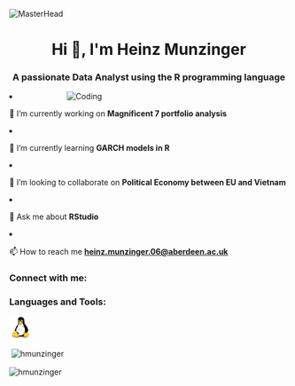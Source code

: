 ![MasterHead](https://discdown.org/rprogramming/images/header.png)
<h1 align="center">Hi 👋, I'm Heinz Munzinger</h1>
<h3 align="center">A passionate Data Analyst using the R programming language</h3>
<img align="right" alt="Coding" width="400" src="https://www.stansys.in/wp-content/uploads/2023/10/r.jpg")

- 🔭 I’m currently working on **Magnificent 7 portfolio analysis**

- 🌱 I’m currently learning **GARCH models in R**

- 👯 I’m looking to collaborate on **Political Economy between EU and Vietnam**

- 💬 Ask me about **RStudio**

- 📫 How to reach me **heinz.munzinger.06@aberdeen.ac.uk**

<h3 align="left">Connect with me:</h3>
<p align="left">
</p>

<h3 align="left">Languages and Tools:</h3>
<p align="left"> <a href="https://www.linux.org/" target="_blank" rel="noreferrer"> <img src="https://raw.githubusercontent.com/devicons/devicon/master/icons/linux/linux-original.svg" alt="linux" width="40" height="40"/> </a> </p>

<p>&nbsp;<img align="center" src="https://github-readme-stats.vercel.app/api?username=hmunzinger&show_icons=true&locale=en" alt="hmunzinger" /></p>

<p><img align="center" src="https://github-readme-streak-stats.herokuapp.com/?user=hmunzinger&" alt="hmunzinger" /></p>
